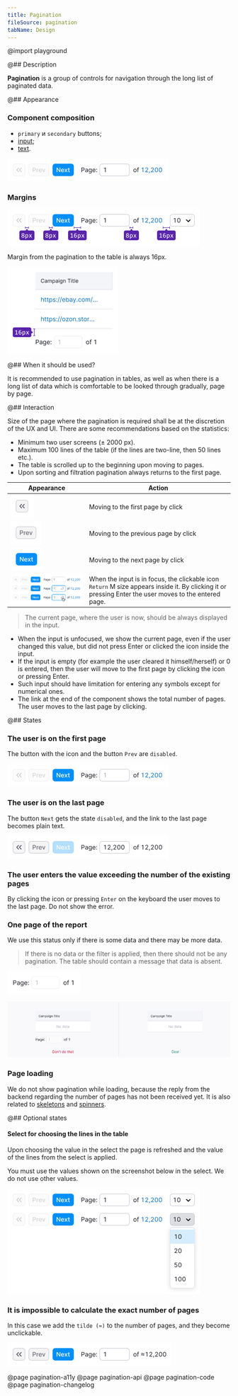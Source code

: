 ```yaml
---
title: Pagination
fileSource: pagination
tabName: Design
---
```


@import playground

@## Description

**Pagination** is a group of controls for navigation through the long list of paginated data.

@## Appearance

### Component composition

- `primary` и `secondary` buttons;
- [input](/components/input/);
- [text](/style/typography/).

![default styles](static/default.png)

### Margins

![margins berween buttons](static/margins.png)

Margin from the pagination to the table is always 16px.

![margin between table and paginationp](static/margin-top.png)

@## When it should be used?

It is recommended to use pagination in tables, as well as when there is a long list of data which is comfortable to be looked through gradually, page by page.

@## Interaction

Size of the page where the pagination is required shall be at the discretion of the UX and UI. There are some recommendations based on the statistics:

- Minimum two user screens (± 2000 px).
- Maximum 100 lines of the table (if the lines are two-line, then 50 lines etc.).
- The table is scrolled up to the beginning upon moving to pages.
- Upon sorting and filtration pagination always returns to the first page.

| Appearance                                         | Action                                                                                                                                                 |
| -------------------------------------------------- | ------------------------------------------------------------------------------------------------------------------------------------------------------ |
| ![first page button](static/secondary-button.png)  | Moving to the first page by click                                                                                                                      |
| ![prev page button](static/secondary-button-2.png) | Moving to the previous page by click                                                                                                                   |
| ![next page button](static/primary-button.png)     | Moving to the next page by click                                                                                                                       |
| ![pagination staps](static/steps.png)              | When the input is in focus, the clickable icon `Return` M size appears inside it. By clicking it or pressing Enter the user moves to the entered page. |

> The current page, where the user is now, should be always displayed in the input.

- When the input is unfocused, we show the current page, even if the user changed this value, but did not press Enter or clicked the icon inside the input.
- If the input is empty (for example the user cleared it himself/herself) or 0 is entered, then the user will move to the first page by clicking the icon or pressing Enter.
- Such input should have limitation for entering any symbols except for numerical ones.
- The link at the end of the component shows the total number of pages. The user moves to the last page by clicking.

@## States

### The user is on the first page

The button with the icon and the button `Prev` are `disabled`.

![first page](static/first-page.png)

### The user is on the last page

The button `Next` gets the state `disabled`, and the link to the last page becomes plain text.

![last page](static/last-page.png)

### The user enters the value exceeding the number of the existing pages

By clicking the icon or pressing `Enter` on the keyboard the user moves to the last page. Do not show the error.

### One page of the report

We use this status only if there is some data and there may be more data.

> If there is no data or the filter is applied, then there should not be any pagination. The table should contain a message that data is absent.

![one page](static/one-page.png)

![empty table](static/empty-yes-no.png)

### Page loading

We do not show pagination while loading, because the reply from the backend regarding the number of pages has not been received yet. It is also related to [skeletons](/components/skeleton/) and [spinners](/components/spin/).

@## Optional states

#### Select for choosing the lines in the table

Upon choosing the value in the select the page is refreshed and the value of the lines from the select is applied.

You must use the values shown on the screenshot below in the select. We do not use other values.

![page select](static/page-select.png)

### It is impossible to calculate the exact number of pages

In this case we add the `tilde (≈)` to the number of pages, and they become unclickable.

![unknown pages](static/undefined-number.png)

@page pagination-a11y
@page pagination-api
@page pagination-code
@page pagination-changelog
